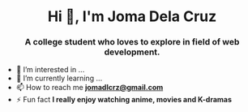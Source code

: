 <h1 align="center">Hi 👋, I'm Joma Dela Cruz</h1>
<h3 align="center">A college student who loves to explore in field of web development.</h3>

- 👀 I’m interested in ...
- 🌱 I’m currently learning ...
- 📫 How to reach me **jomadlcrz@gmail.com**
- ⚡ Fun fact **I really enjoy watching anime, movies and K-dramas**

<!---
jomadlcrz/jomadlcrz is a ✨ special ✨ repository because its `README.md` (this file) appears on your GitHub profile.
You can click the Preview link to take a look at your changes.
--->
